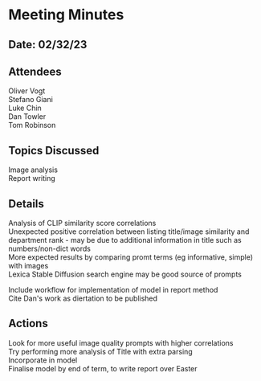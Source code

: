 # Meeting Minutes
## Date: 02/32/23

## Attendees
Oliver Vogt  
Stefano Giani  
Luke Chin  
Dan Towler  
Tom Robinson

## Topics Discussed
Image analysis  
Report writing

## Details
Analysis of CLIP similarity score correlations  
Unexpected positive correlation between listing title/image similarity and department rank - may be due to additional
information in title such as numbers/non-dict words   
More expected results by comparing promt terms (eg informative, simple) with images  
Lexica Stable Diffusion search engine may be good source of prompts  

Include workflow for implementation of model in report method  
Cite Dan's work as diertation to be published  


## Actions
Look for more useful image quality prompts with higher correlations  
Try performing more analysis of Title with extra parsing  
Incorporate in model  
Finalise model by end of term, to write report over Easter
